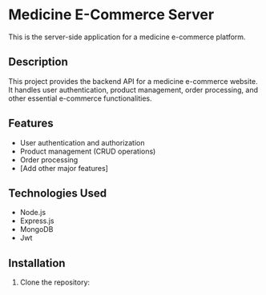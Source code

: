# Medicine E-Commerce Server

This is the server-side application for a medicine e-commerce platform.

## Description

This project provides the backend API for a medicine e-commerce website. It handles user authentication, product management, order processing, and other essential e-commerce functionalities.

## Features

- User authentication and authorization
- Product management (CRUD operations)
- Order processing
- [Add other major features]

## Technologies Used

- Node.js
- Express.js
- MongoDB
- Jwt

## Installation

1. Clone the repository:
